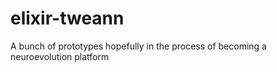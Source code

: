 # elixir-tweann
A bunch of prototypes hopefully in the process of becoming a neuroevolution platform
